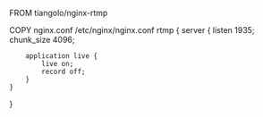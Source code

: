 FROM tiangolo/nginx-rtmp

COPY nginx.conf /etc/nginx/nginx.conf
rtmp {
    server {
        listen 1935;
        chunk_size 4096;

        application live {
            live on;
            record off;
        }
    }
}
